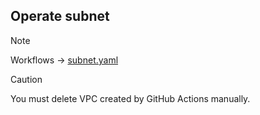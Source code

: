 ## Operate subnet
> [!NOTE]
> Workflows -> [subnet.yaml](../../.github/workflows/subnet.yaml)

> [!CAUTION]
> You must delete VPC created by GitHub Actions manually.